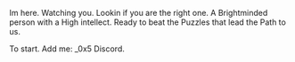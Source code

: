 Im here. Watching you. Lookin if you are the right one. A Brightminded person with a High intellect. Ready to beat the Puzzles that lead the Path to us.

To start. Add me: _0x5 Discord.
